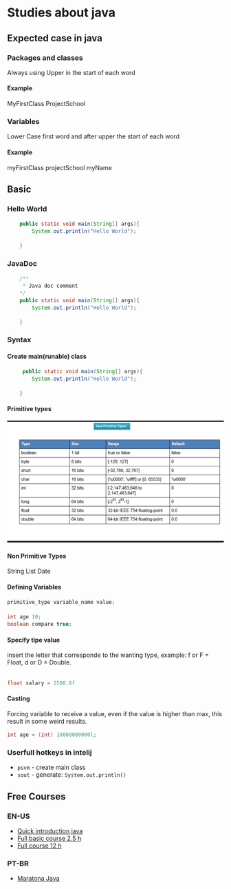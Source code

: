 # Studies about java

## Expected case in java

### Packages and classes

Always using Upper in the start of each word

#### Example

MyFirstClass
ProjectSchool

### Variables

Lower Case first word and after upper the start of each word

#### Example

myFirstClass
projectSchool
myName

## Basic

### Hello World

```java
    public static void main(String[] args){
        System.out.println("Hello World");

    }
```

### JavaDoc

```java
    /**
     * Java doc comment
    */
    public static void main(String[] args){
        System.out.println("Hello World");

    }
```

### Syntax

#### Create main(runable) class

```java
     public static void main(String[] args){
        System.out.println("Hello World");

    }
```

#### Primitive types

![Primitive-types-and-ranges](./java_primitive_types.jpg)

#### Non Primitive Types

String
List
Date

#### Defining Variables

```java
primitive_type variable_name value;

int age 10;
boolean compare true;
```

#### Specify tipe value

insert the letter that corresponde to the wanting type, example: f or F = Float, d or D = Double.

```java

float salary = 2500.8f

```

#### Casting

Forcing variable to receive a value, even if the value is higher than max, this result in some weird results.

```java
int age = (int) 10000000000l;

```

### Userfull hotkeys in intelij

* `psvm` - create main class
* `sout` - generate:  `System.out.println()`

## Free Courses

### EN-US

* [Quick introduction java](https://www.youtube.com/watch?v=RRubcjpTkks)
* [Full basic course 2.5 h](https://www.youtube.com/watch?v=eIrMbAQSU34)
* [Full course 12 h](https://www.youtube.com/watch?v=xk4_1vDrzzo)

### PT-BR

* [Maratona Java](https://www.youtube.com/playlist?list=PL62G310vn6nFIsOCC0H-C2infYgwm8SWW)
